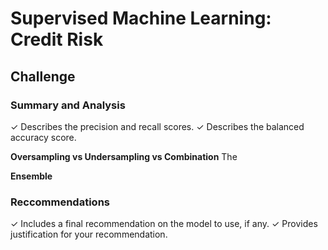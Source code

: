 # Supervised Machine Learning: Credit Risk

## Challenge

### Summary and Analysis
✓ Describes the precision and
recall scores.
✓ Describes the balanced
accuracy score.

****Oversampling vs Undersampling vs Combination****
The 

****Ensemble****


### Reccommendations
✓ Includes a final
recommendation on the model to
use, if any.
✓ Provides justification for your
recommendation.
